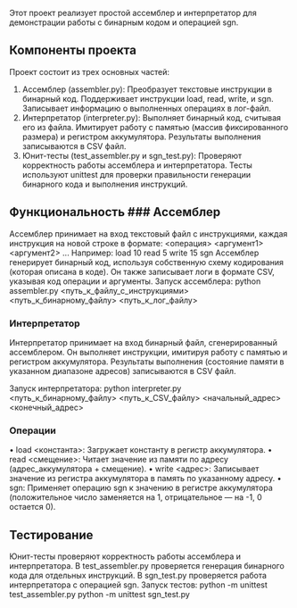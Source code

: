 Этот проект реализует простой ассемблер и интерпретатор для демонстрации работы с бинарным кодом и операцией sgn.
## Компоненты проекта
Проект состоит из трех основных частей:
1. Ассемблер (assembler.py): Преобразует текстовые инструкции в бинарный код. Поддерживает инструкции load, read, write, и sgn. Записывает информацию о выполненных операциях в лог-файл.
2. Интерпретатор (interpreter.py): Выполняет бинарный код, считывая его из файла. Имитирует работу с памятью (массив фиксированного размера) и регистром аккумулятора. Результаты выполнения записываются в CSV файл.
3. Юнит-тесты (test_assembler.py и sgn_test.py): Проверяют корректность работы ассемблера и интерпретатора. Тесты используют unittest для проверки правильности генерации бинарного кода и выполнения инструкций.
## Функциональность ### Ассемблер
Ассемблер принимает на вход текстовый файл с инструкциями, каждая инструкция на новой строке в формате:
<операция> <аргумент1> <аргумент2> ...
Например:
load 10
read 5
write 15
sgn
Ассемблер генерирует бинарный код, используя собственную схему кодирования (которая описана в коде). Он также записывает логи в формате CSV, указывая код операции и аргументы.
Запуск ассемблера:
python assembler.py <путь_к_файлу_с_инструкциями> <путь_к_бинарному_файлу> <путь_к_лог_файлу>
### Интерпретатор
Интерпретатор принимает на вход бинарный файл, сгенерированный ассемблером. Он выполняет инструкции, имитируя работу с памятью и регистром аккумулятора. Результаты выполнения (состояние памяти в указанном диапазоне адресов) записываются в CSV файл.

Запуск интерпретатора:
python interpreter.py <путь_к_бинарному_файлу> <путь_к_CSV_файлу> <начальный_адрес> <конечный_адрес>
### Операции
• load <константа>: Загружает константу в регистр аккумулятора.
• read <смещение>: Читает значение из памяти по адресу (адрес_аккумулятора + смещение).
• write <адрес>: Записывает значение из регистра аккумулятора в память по указанному адресу.
• sgn: Применяет операцию sgn к значению в регистре аккумулятора (положительное число заменяется на 1, отрицательное — на -1, 0 остается 0).
## Тестирование
Юнит-тесты проверяют корректность работы ассемблера и интерпретатора. В test_assembler.py проверяется генерация бинарного кода для отдельных инструкций. В sgn_test.py проверяется работа интерпретатора с операцией sgn.
Запуск тестов:
python -m unittest test_assembler.py python -m unittest sgn_test.py
